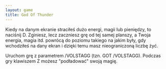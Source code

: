 ```yaml
---
layout: game
title: God Of Thunder
---
```


Kiedy na danym ekranie straciłeś dużo energi, magii lub pieniędzy, to
naciśnij D. Zginiesz, lecz zaczniesz grę od tej samej planszy, a Twoja
energia, magia itd. powrócą do poziomu takiego na jakim były, gdy
wchodziłeś na dany ekran i dzięki temu masz nieograniczoną liczbę 
żyć.

Uruchom grę z parametrem /VOLSTAGG (tzn. GOT /VOLSTAGG). 
Podczas gry
klawiszem Z możesz "podładować" swoją magię.
